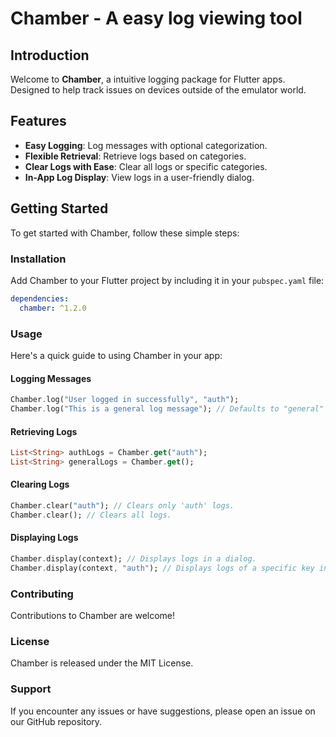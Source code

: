 # Chamber - A easy log viewing tool

## Introduction

Welcome to **Chamber**, a intuitive logging package for Flutter apps. Designed to help track issues on devices outside of the emulator world.

## Features

- **Easy Logging**: Log messages with optional categorization.
- **Flexible Retrieval**: Retrieve logs based on categories.
- **Clear Logs with Ease**: Clear all logs or specific categories.
- **In-App Log Display**: View logs in a user-friendly dialog.

## Getting Started

To get started with Chamber, follow these simple steps:

### Installation

Add Chamber to your Flutter project by including it in your `pubspec.yaml` file:

```yaml
dependencies:
  chamber: ^1.2.0
```

### Usage

Here's a quick guide to using Chamber in your app:

#### Logging Messages

```dart
Chamber.log("User logged in successfully", "auth");
Chamber.log("This is a general log message"); // Defaults to "general" key.
```

#### Retrieving Logs

```dart
List<String> authLogs = Chamber.get("auth");
List<String> generalLogs = Chamber.get();
```

#### Clearing Logs

```dart
Chamber.clear("auth"); // Clears only 'auth' logs.
Chamber.clear(); // Clears all logs.
```

#### Displaying Logs

```dart
Chamber.display(context); // Displays logs in a dialog.
Chamber.display(context, "auth"); // Displays logs of a specific key in a dialog.
```

### Contributing

Contributions to Chamber are welcome!

### License

Chamber is released under the MIT License.

### Support

If you encounter any issues or have suggestions, please open an issue on our GitHub repository.
